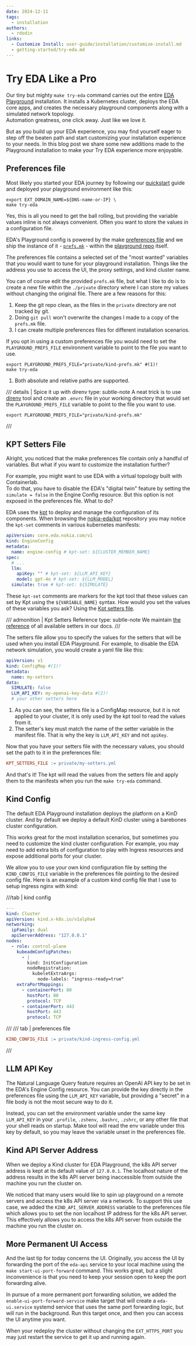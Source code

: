 ```yaml
---
date: 2024-12-11
tags:
  - installation
authors:
  - rdodin
links:
  - Customize Install: user-guide/installation/customize-install.md
  - getting-started/try-eda.md
---
```


# Try EDA Like a Pro

Our tiny but mighty `make try-eda` command carries out the entire [EDA Playground](../../../getting-started/try-eda.md) installation. It installs a Kubernetes cluster, deploys the EDA core apps, and creates the necessary playground components along with a simulated network topology.  
Automation greatness, one click away. Just like we love it.

But as you build up your EDA experience, you may find yourself eager to step off the beaten path and start customizing your installation experience to your needs. In this blog post we share some new additions made to the Playground installation to make your Try EDA experience more enjoyable.

<!-- more -->

## Preferences file

Most likely you started your EDA journey by following our [quickstart](../../../getting-started/try-eda.md) guide and deployed your playground environment like this:

```shell
export EXT_DOMAIN_NAME=${DNS-name-or-IP} \
make try-eda
```

Yes, this is all you need to get the ball rolling, but providing the variable values inline is not always convenient. Often you want to store the values in a configuration file.

EDA's Playground config is powered by the make [preferences file](../../../user-guide/installation/customize-install.md) and we ship the instance of it - [`prefs.mk`][prefs-file] - within the [playground repo][pg-repo] itself.

[prefs-file]: https://github.com/nokia-eda/playground/blob/main/prefs.mk
[pg-repo]: https://github.com/nokia-eda/playground

The preferences file contains a selected set of the "most wanted" variables that you would want to tune for your playground installation. Things like the address you use to access the UI, the proxy settings, and kind cluster name.

You can of course edit the provided `prefs.mk` file, but what I like to do is to create a new file within the `./private` directory where I can store my values without changing the original file. There are a few reasons for this:

1. Keep the git repo clean, as the files in the `private` directory are not tracked by git.
2. Doing `git pull` won't overwrite the changes I made to a copy of the `prefs.mk` file.
3. I can create multiple preferences files for different installation scenarios.

If you opt in using a custom preferences file you would need to set the `PLAYGROUND_PREFS_FILE` environment variable to point to the file you want to use.

```shell title="Using a custom preferences file"
export PLAYGROUND_PREFS_FILE="private/kind-prefs.mk" #(1)!
make try-eda
```

1. Both absolute and relative paths are supported.

/// details | Spice it up with direnv
    type: subtle-note
A neat trick is to use [direnv](https://direnv.net/) tool and create an `.envrc` file in your working directory that would set the `PLAYGROUND_PREFS_FILE` variable to point to the file you want to use.

```shell title="<code>.envrc</code>"
export PLAYGROUND_PREFS_FILE="private/kind-prefs.mk"
```

///

## KPT Setters File

Alright, you noticed that the make preferences file contain only a handful of variables. But what if you want to customize the installation further?

For example, you might want to use EDA with a virtual topology built with Containerlab.  
To do that, you have to disable the EDA's "digital twin" feature by setting the `simulate = false` in the Engine Config resource. But this option is not exposed in the preferences file. What to do?

EDA uses the [kpt](https://kpt.dev/) to deploy and manage the configuration of its components. When browsing the [nokia-eda/kpt][kpt-repo] repository you may notice the `kpt-set` comments in various kubernetes manifests:

```yaml title="snippet from <code>eda-kpt-base/engine-config/engineconfig.yaml</code>"
apiVersion: core.eda.nokia.com/v1
kind: EngineConfig
metadata:
  name: engine-config # kpt-set: ${CLUSTER_MEMBER_NAME}
spec:
  # ...
  llm:
    apiKey: "" # kpt-set: ${LLM_API_KEY}
    model: gpt-4o # kpt-set: ${LLM_MODEL}
  simulate: true # kpt-set: ${SIMULATE}
```

[kpt-repo]: https://github.com/nokia-eda/kpt

These `kpt-set` comments are markers for the kpt tool that these values can set by Kpt using the `${VARIABLE_NAME}` syntax. How would you set the values of these variables you ask? Using the [Kpt setters file](../../../user-guide/installation/customize-install.md#kpt-setters-file).

/// admonition | Kpt Setters Reference
    type: subtle-note
We maintain [the reference](../../../user-guide/installation/customize-install.md#kpt-setters-reference) of all available setters in our docs.
///

The setters file allow you to specify the values for the setters that will be used when you install EDA Playground. For example, to disable the EDA network simulation, you would create a yaml file like this:

```yaml title="<code>my-setters.yml</code>"
apiVersion: v1
kind: ConfigMap #(1)!
metadata:
  name: my-setters
data:
  SIMULATE: false 
  LLM_API_KEY: my-openai-key-data #(2)!
  # your other setters here
```

1. As you can see, the setters file is a ConfigMap resource, but it is not applied to your cluster, it is only used by the kpt tool to read the values from it.
2. The setter's key must match the name of the setter variable in the manifest file. That is why the key is `LLM_API_KEY` and not `apiKey`.

Now that you have your setters file with the necessary values, you should set the path to it in the preferences file:

```makefile
KPT_SETTERS_FILE := private/my-setters.yml
```

And that's it! The kpt will read the values from the setters file and apply them to the manifests when you run the `make try-eda` command.

## Kind Config

The default EDA Playground installation deploys the platform on a KinD cluster. And by default we deploy a default KinD cluster using a barebones cluster configuration.

This works great for the most installation scenarios, but sometimes you need to customize the kind cluster configuration. For example, you may need to add extra bits of configuration to play with Ingress resources and expose additional ports for your cluster.

We allow you to use your own kind configuration file by setting the `KIND_CONFIG_FILE` variable in the preferences file pointing to the desired config file. Here is an example of a custom kind config file that I use to setup ingress nginx with kind:

///tab | kind config

```yaml title="<code>private/kind-ingress-config.yml</code>"
---
kind: Cluster
apiVersion: kind.x-k8s.io/v1alpha4
networking:
  ipFamily: dual
  apiServerAddress: "127.0.0.1"
nodes:
  - role: control-plane
    kubeadmConfigPatches:
      - |
        kind: InitConfiguration
        nodeRegistration:
          kubeletExtraArgs:
            node-labels: "ingress-ready=true"
    extraPortMappings:
      - containerPort: 80
        hostPort: 80
        protocol: TCP
      - containerPort: 443
        hostPort: 443
        protocol: TCP
```

///
/// tab | preferences file

```makefile
KIND_CONFIG_FILE := private/kind-ingress-config.yml
```

///

## LLM API Key

The Natural Language Query feature requires an OpenAI API key to be set in the EDA's Engine Config resource. You can provide the key directly in the preferences file using the `LLM_API_KEY` variable, but providing a "secret" in a file body is not the most secure way to do it.

Instead, you can set the environment variable under the same key `LLM_API_KEY` in your `.profile`, `.zshenv`, `.bashrc`, `.zshrc`, or any other file that your shell reads on startup. Make tool will read the env variable under this key by default, so you may leave the variable unset in the preferences file.

## Kind API Server Address

When we deploy a Kind cluster for EDA Playground, the k8s API server address is kept at its default value of `127.0.0.1`. The localhost nature of the address results in the k8s API server being inaccessible from outside the machine you run the cluster on.

We noticed that many users would like to spin up playground on a remote servers and access the k8s API server via a network. To support this use case, we added the `KIND_API_SERVER_ADDRESS` variable to the preferences file which allows you to set the non localhost IP address for the k8s API server. This effectively allows you to access the k8s API server from outside the machine you run the cluster on.

## More Permanent UI Access

And the last tip for today concerns the UI. Originally, you access the UI by forwarding the port of the `eda-api` service to your local machine using the `make start-ui-port-forward` command. This works great, but a slight inconvenience is that you need to keep your session open to keep the port forwarding alive.

In pursue of a more permanent port forwarding solution, we added the `enable-ui-port-forward-service` make target that will create a `eda-ui.service` systemd service that uses the same port forwarding logic, but will run in the background. Run this target once, and then you can access the UI anytime you want.

When your redeploy the cluster without changing the `EXT_HTTPS_PORT` you may just restart the service to get it up and running again.
